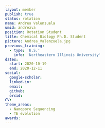 ```yaml
---
layout: member
publish: true
status: rotation
name: Andrea Valenzuela
umid: andreava
position: Rotation Student
title: Chemical Biology Ph.D. Student
picture: Andrea_Valenzuela.jpg
previous_training:
  - type: 'B.S.'
    info: 'Northeastern Illinois University'
dates:
  start: 2020-10-19
  end: 2020-12-11
social: 
  google-scholar: 
  linked-in: 
  email: 
  github:
  orcid:
CV: 
theme_areas:
  - Nanopore Sequencing
  - TE evolution
awards:
---
```


